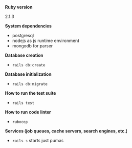 **Ruby version**

2.1.3

**System dependencies**

- postgresql
- nodejs as js runtime environment
- mongodb for parser


**Database creation**

 - `rails db:create`

**Database initialization**

- `rails db:migrate`

**How to run the test suite**

- `rails test`

**How to run code linter**

 - `rubocop`

**Services (job queues, cache servers, search engines, etc.)**

 - `rails s` starts just pumas
